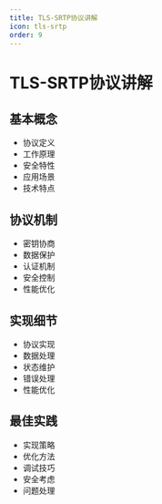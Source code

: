 ```yaml
---
title: TLS-SRTP协议讲解
icon: tls-srtp
order: 9
---
```


# TLS-SRTP协议讲解

## 基本概念
- 协议定义
- 工作原理
- 安全特性
- 应用场景
- 技术特点

## 协议机制
- 密钥协商
- 数据保护
- 认证机制
- 安全控制
- 性能优化

## 实现细节
- 协议实现
- 数据处理
- 状态维护
- 错误处理
- 性能优化

## 最佳实践
- 实现策略
- 优化方法
- 调试技巧
- 安全考虑
- 问题处理
